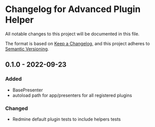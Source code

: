 # Changelog for Advanced Plugin Helper

All notable changes to this project will be documented in this file.

The format is based on [Keep a Changelog](https://keepachangelog.com/en/1.0.0/),
and this project adheres to [Semantic Versioning](https://semver.org/spec/v2.0.0.html).

## 0.1.0 - 2022-09-23

### Added

* BasePresenter
* autoload path for app/presenters for all registered plugins

### Changed

* Redmine default plugin tests to include helpers tests
